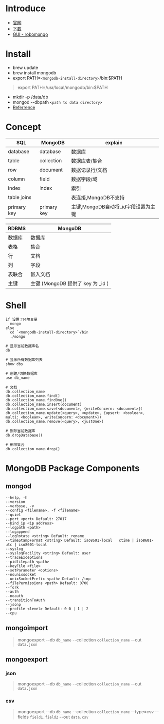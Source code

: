 # Introduce

* [官网](https://www.mongodb.com/)
* [下载](https://www.mongodb.com/download-center)
* [GUI - robomongo](https://robomongo.org/)

# Install

* brew update
* brew install mongodb
* export PATH=`<mongodb-install-directory>`/bin:$PATH
> export PATH=/usr/local/mongodb/bin:$PATH
* mkdir -p /data/db
* mongod --dbpath `<path to data directory>`
* [Referrence](https://docs.mongodb.com/getting-started/shell/tutorial/install-mongodb-on-os-x/)

# Concept

| SQL | MongoDB | explain |
|---|---|---|
| database | database | 数据库 |
| table | collection | 数据库表/集合 |
| row | document | 数据记录行/文档 |
| column | field | 数据字段/域 |
| index | index | 索引 |
| table joins | | 表连接,MongoDB不支持 |
| primary key | primary key | 主键,MongoDB自动将_id字段设置为主键 |

| RDBMS | MongoDB |
|-|-|
| 数据库 | 数据库 |
| 表格 | 集合 |
| 行 | 文档 |
| 列 | 字段 |
| 表联合 | 嵌入文档 |
| 主键 |  主键 (MongoDB 提供了 key 为 _id ) |

# Shell

```
if 设置了环境变量
  mongo
else
  cd `<mongodb-install-directory>`/bin
  ./mongo
```

```
# 显示当前数据库名
db

# 显示所有数据库列表
show dbs

# 创建/切换数据库
use db_name

# 文档
db.collection_name
db.collection_name.find()
db.collection_name.findOne()
db.collection_name.insert(document)
db.collection_name.save(<document>, {writeConcern: <document>})
db.collection_name.update(<query>, <update>, {upsert: <boolean>, multi: <boolean>, writeConcern: <document>})
db.collection_name.remove(<query>, <justOne>)

# 删除当前数据库
db.dropDatabase()

# 删除集合
db.collection_name.drop()
```

#  MongoDB Package Components

## mongod

```
--help, -h
--version
--verbose, -v
--config <filename>, -f <filename>
--quiet
--port <port> Default: 27017
--bind_ip <ip address>
--logpath <path>
--logappend
--logRotate <string> Default: rename
--timeStampFormat <string> Default: iso8601-local   ctime | iso8601-utc | iso8601-local
--syslog
--syslogFacility <string> Default: user
--traceExceptions
--pidfilepath <path>
--keyFile <file>
--setParameter <options>
--nounixsocket
--unixSocketPrefix <path> Default: /tmp
--filePermissions <path> Default: 0700
--fork
--auth
--noauth
--transitionToAuth
--jsonp
--profile <level> Default: 0 0 | 1 | 2
--cpu
```

## mongoimport

> mongoexport --db `db_name` --collection `collection_name` --out `data.json`

## mongoexport

### json

> mongoexport --db `db_name` --collection `collection_name` --out `data.json`

### csv

> mongoexport --db `db_name` --collection `collection_name` --type=csv --fields `field1,field2` --out `data.csv`